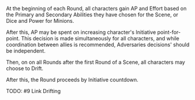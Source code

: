 At the beginning of each Round, all characters gain AP and Effort based on the Primary and Secondary Abilities they have chosen for the Scene, or Dice and Power for Minions. 

After this, AP may be spent on increasing character's Initiative point-for-point. This decision is made simultaneously for all characters, and while coordination between allies is recommended, Adversaries decisions' should be independent.

Then, on on all Rounds after the first Round of a Scene, all characters may choose to Drift.

After this, the Round proceeds by Initiative countdown.

TODO: #9 Link Drifting